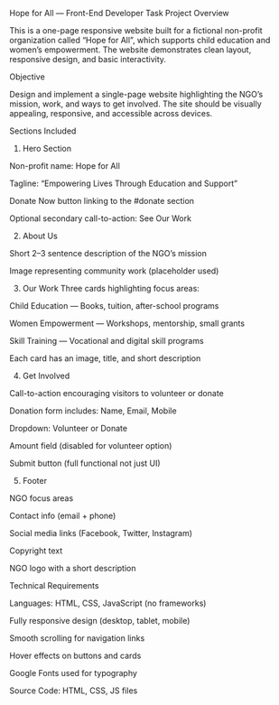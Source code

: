 Hope for All — Front-End Developer Task
Project Overview

This is a one-page responsive website built for a fictional non-profit organization called “Hope for All”, which supports child education and women’s empowerment. The website demonstrates clean layout, responsive design, and basic interactivity.

Objective

Design and implement a single-page website highlighting the NGO’s mission, work, and ways to get involved. The site should be visually appealing, responsive, and accessible across devices.

Sections Included

1. Hero Section

Non-profit name: Hope for All

Tagline: “Empowering Lives Through Education and Support”

Donate Now button linking to the #donate section

Optional secondary call-to-action: See Our Work

2. About Us

Short 2–3 sentence description of the NGO’s mission

Image representing community work (placeholder used)

3. Our Work
   Three cards highlighting focus areas:

Child Education — Books, tuition, after-school programs

Women Empowerment — Workshops, mentorship, small grants

Skill Training — Vocational and digital skill programs

Each card has an image, title, and short description

4. Get Involved

Call-to-action encouraging visitors to volunteer or donate

Donation form includes:
Name, Email, Mobile

Dropdown: Volunteer or Donate

Amount field (disabled for volunteer option)

Submit button (full functional not just UI)

5. Footer

NGO focus areas

Contact info (email + phone)

Social media links (Facebook, Twitter, Instagram)

Copyright text

NGO logo with a short description

Technical Requirements

Languages: HTML, CSS, JavaScript (no frameworks)

Fully responsive design (desktop, tablet, mobile)

Smooth scrolling for navigation links

Hover effects on buttons and cards

Google Fonts used for typography

Source Code: HTML, CSS, JS files
